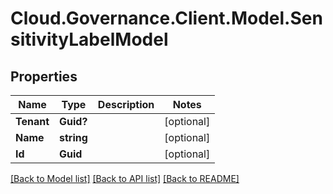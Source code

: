 # Cloud.Governance.Client.Model.SensitivityLabelModel
## Properties

Name | Type | Description | Notes
------------ | ------------- | ------------- | -------------
**Tenant** | **Guid?** |  | [optional] 
**Name** | **string** |  | [optional] 
**Id** | **Guid** |  | [optional] 

[[Back to Model list]](../README.md#documentation-for-models) [[Back to API list]](../README.md#documentation-for-api-endpoints) [[Back to README]](../README.md)

